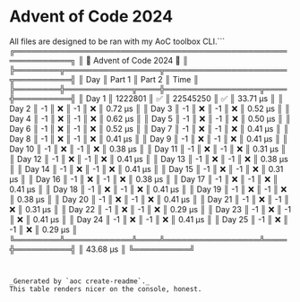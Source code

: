 # Advent of Code 2024 

All files are designed to be ran with my AoC toolbox CLI.```
╔════════════════════════════════════════════════════════════╗
║                 🐍 Advent of Code 2024 🐍                  ║
╠════════╦═════════════════╦══════════════════════╦══════════╣
║  Day   ║      Part 1     ║        Part 2        ║   Time   ║
╠════════╬════════════╦════╬═════════════════╦════╬══════════╣
║ Day  1 ║    1222801 ║ ✅ ║        22545250 ║ ✅ ║ 33.71 μs ║
║ Day  2 ║         -1 ║ ❌ ║              -1 ║ ❌ ║  0.72 μs ║
║ Day  3 ║         -1 ║ ❌ ║              -1 ║ ❌ ║  0.52 μs ║
║ Day  4 ║         -1 ║ ❌ ║              -1 ║ ❌ ║  0.62 μs ║
║ Day  5 ║         -1 ║ ❌ ║              -1 ║ ❌ ║  0.50 μs ║
║ Day  6 ║         -1 ║ ❌ ║              -1 ║ ❌ ║  0.52 μs ║
║ Day  7 ║         -1 ║ ❌ ║              -1 ║ ❌ ║  0.41 μs ║
║ Day  8 ║         -1 ║ ❌ ║              -1 ║ ❌ ║  0.41 μs ║
║ Day  9 ║         -1 ║ ❌ ║              -1 ║ ❌ ║  0.41 μs ║
║ Day 10 ║         -1 ║ ❌ ║              -1 ║ ❌ ║  0.38 μs ║
║ Day 11 ║         -1 ║ ❌ ║              -1 ║ ❌ ║  0.31 μs ║
║ Day 12 ║         -1 ║ ❌ ║              -1 ║ ❌ ║  0.41 μs ║
║ Day 13 ║         -1 ║ ❌ ║              -1 ║ ❌ ║  0.38 μs ║
║ Day 14 ║         -1 ║ ❌ ║              -1 ║ ❌ ║  0.41 μs ║
║ Day 15 ║         -1 ║ ❌ ║              -1 ║ ❌ ║  0.31 μs ║
║ Day 16 ║         -1 ║ ❌ ║              -1 ║ ❌ ║  0.38 μs ║
║ Day 17 ║         -1 ║ ❌ ║              -1 ║ ❌ ║  0.41 μs ║
║ Day 18 ║         -1 ║ ❌ ║              -1 ║ ❌ ║  0.41 μs ║
║ Day 19 ║         -1 ║ ❌ ║              -1 ║ ❌ ║  0.38 μs ║
║ Day 20 ║         -1 ║ ❌ ║              -1 ║ ❌ ║  0.41 μs ║
║ Day 21 ║         -1 ║ ❌ ║              -1 ║ ❌ ║  0.31 μs ║
║ Day 22 ║         -1 ║ ❌ ║              -1 ║ ❌ ║  0.29 μs ║
║ Day 23 ║         -1 ║ ❌ ║              -1 ║ ❌ ║  0.41 μs ║
║ Day 24 ║         -1 ║ ❌ ║              -1 ║ ❌ ║  0.41 μs ║
║ Day 25 ║         -1 ║ ❌ ║              -1 ║ ❌ ║  0.29 μs ║
╚════════╩════════════╩════╩═════════════════╩════╬══════════╣
                                                  ║ 43.68 μs ║
                                                  ╚══════════╝
```


_Generated by `aoc create-readme`._
This table renders nicer on the console, honest.
